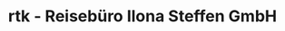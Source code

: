 ---
title: "rtk - Reisebüro Ilona Steffen GmbH"
url: /huellhorst/rtk-reisebuero-ilona-steffen-gmbh/
shop: Reisebüro
---